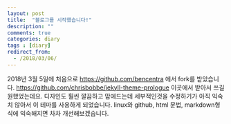 ```yaml
---
layout: post
title:  "블로그를 시작했습니다!"
description: ""
comments: true
categories: diary
tags : [diary]
redirect_from:
  - /2018/03/06/
---
```


2018년 3월 5일에 처음으로 https://github.com/bencentra 에서 fork를 받았습니다. https://github.com/chrisbobbe/jekyll-theme-prologue 이곳에서 받아서 쓰길 원했었는데요. 디자인도 훨씬 깔끔하고 맘에드는데 세부적인것을 수정하기가 아직 익숙치 않아서 이 테마를 사용하게 되었습니다. linux와 github, html 문법, markdown형식에 익숙해지면 차차 개선해보겠습니다.
